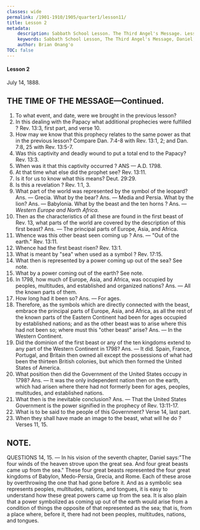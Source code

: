 ```yaml
---
classes: wide
permalink: /1901-1910/1905/quarter1/lesson11/
title: Lesson 2
metadata:
    description: Sabbath School Lesson. The Third Angel's Message. Lesson 2. July 14, 1888. 1. To what event, and date, were we brought in the previous lesson? 2. In this dealing with the Papacy what additional prophecies were fulfilled ? Rev. 13;3, first part, and verse 10. 3. How may we know that this prophecy relates to the same power as that in the previous lesson? Compare Dan. 7;4-8 with Rev. 13;1, 2; and Dan. 7;8, 25 with Rev. 13;5-7.
    keywords: Sabbath School Lesson, The Third Angel's Message, Daniel, Prophecy, July 14 1888
    author: Brian Onang'o
TOC: false
---
```


#### Lesson 2

July 14, 1888.

## THE TIME OF THE MESSAGE—Continued.

1. To what event, and date, were we brought in the previous lesson?
2. In this dealing with the Papacy what additional prophecies were fulfilled ? Rev. 13:3, first part, and verse 10.
3. How may we know that this prophecy relates to the same power as that in the previous lesson? Compare Dan. 7:4-8 with Rev. 13:1, 2; and Dan. 7:8, 25 with Rev. 13:5-7.
4. Was this captivity and deadly wound to put a total end to the Papacy? Rev. 13:3.
5. When was it that this captivity occurred ? ANS — A.D. 1798.
6. At that time what else did the prophet see? Rev. 13:11.
7. Is it for us to know what this means? Deut. 29:29.
8. Is this a revelation ? Rev. 1:1, 3.
9. What part of the world was represented by the symbol of the leopard? Ans. — Grecia. What by the bear? Ans. — Media and Persia. What by the lion? Ans. — Babylonia. What by the beast and the ten horns ? Ans. — *Western Europe and North Africa.*
10. Then as the characteristics of all these are found in the first beast of Rev. 13, what parts of the world are covered by the description of this first beast? Ans. — The principal parts of Europe, Asia, and Africa.
11. Whence was this other beast seen coming up ? Ans. — "Out of the earth." Rev. 13:11.
12. Whence had the first beast risen? Rev. 13:1.
13. What is meant by "sea" when used as a symbol ? Rev. 17:15.
14. What then is represented by a power coming up out of the sea? See note.
15. What by a power coming out of the earth? See note.
16. In 1798, how much of Europe, Asia, and Africa, was occupied by peoples, multitudes, and established and organized nations? Ans. — All the known parts of them.
17. How long had it been so? Ans. — For ages.
18. Therefore, as the symbols which are directly connected with the beast, embrace the principal parts of Europe, Asia, and Africa, as all the rest of the known parts of the Eastern Continent had been for ages occupied by established nations; and as the other beast was to arise where this had not been so; where must this "other beast" arise? Ans. — In the Western Continent.
19. Did the dominion of the first beast or any of the ten kingdoms extend to any part of the Western Continent in 1798? Ans. — It did. Spain, France, Portugal, and Britain then owned all except the possessions of what had been the thirteen British colonies, but which then formed the United States of America.
20. What position then did the Government of the United States occupy in 1798? Ans. — It was the only independent nation then on the earth, which had arisen where there had not formerly been for ages, peoples, multitudes, and established nations.
21. What then is the inevitable conclusion? Ans. — That the United States Government is the power signified in the prophecy of Rev. 13:11-17.
22. What is to be said to the people of this Government? Verse 14, last part.
23. When they shall have made an image to the beast, what will he do ? Verses 11, 15.

## NOTE.
QUESTIONS 14, 15.  — In his vision of the seventh chapter, Daniel says:"The four winds of the heaven strove upon the great sea. And four great beasts came up from the sea." These four great beasts represented the four great kingdoms of Babylon, Medo-Persia, Grecia, and Rome. Each of these arose by overthrowing the one that had gone before it. And as a symbolic sea represents peoples, multitudes, nations, and tongues, it is easy to understand how these great powers came up from the sea. It is also plain that a power symbolized as coming up out of the earth would arise from a condition of things the opposite of that represented as the sea; that is, from a place where, before it, there had not been peoples, multitudes, nations, and tongues.